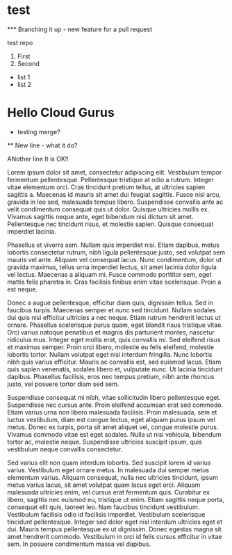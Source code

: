 # test

*** Branching it up - new feature for a pull request

test repo
1. First
2. Second

- list 1
- list 2


# Hello Cloud Gurus


* testing merge?

** New line - what it do?

ANother line It is OK!!

Lorem ipsum dolor sit amet, consectetur adipiscing elit. Vestibulum tempor fermentum pellentesque. Pellentesque tristique at odio a rutrum. Integer vitae elementum orci. Cras tincidunt pretium tellus, at ultricies sapien sagittis a. Maecenas id mauris sit amet dui feugiat sagittis. Fusce nisl arcu, gravida in leo sed, malesuada tempus libero. Suspendisse convallis ante ac velit condimentum consequat quis ut dolor. Quisque ultricies mollis ex. Vivamus sagittis neque ante, eget bibendum nisi dictum sit amet. Pellentesque nec tincidunt risus, et molestie sapien. Quisque consequat imperdiet lacinia.

Phasellus et viverra sem. Nullam quis imperdiet nisi. Etiam dapibus, metus lobortis consectetur rutrum, nibh ligula pellentesque justo, sed volutpat sem mauris vel ante. Aliquam vel consequat lacus. Nunc condimentum, dolor ut gravida maximus, tellus urna imperdiet lectus, sit amet lacinia dolor ligula vel lectus. Maecenas a aliquam mi. Fusce commodo porttitor sem, eget mattis felis pharetra in. Cras facilisis finibus enim vitae scelerisque. Proin a est neque.

Donec a augue pellentesque, efficitur diam quis, dignissim tellus. Sed in faucibus turpis. Maecenas semper et nunc sed tincidunt. Nullam sodales dui quis nisi efficitur ultricies a nec neque. Etiam rutrum hendrerit lectus ut ornare. Phasellus scelerisque purus quam, eget blandit risus tristique vitae. Orci varius natoque penatibus et magnis dis parturient montes, nascetur ridiculus mus. Integer eget mollis erat, quis convallis mi. Sed eleifend risus et maximus semper. Proin orci libero, molestie eu felis eleifend, molestie lobortis tortor. Nullam volutpat eget nisi interdum fringilla. Nunc lobortis nibh quis varius efficitur. Mauris ac convallis est, sed euismod lacus. Etiam quis sapien venenatis, sodales libero et, vulputate nunc. Ut lacinia tincidunt dapibus. Phasellus facilisis, eros nec tempus pretium, nibh ante rhoncus justo, vel posuere tortor diam sed sem.

Suspendisse consequat mi nibh, vitae sollicitudin libero pellentesque eget. Suspendisse nec cursus ante. Proin eleifend accumsan erat sed commodo. Etiam varius urna non libero malesuada facilisis. Proin malesuada, sem et luctus vestibulum, diam est congue lectus, eget aliquam purus ipsum vel metus. Donec ex turpis, porta sit amet aliquet vel, congue molestie purus. Vivamus commodo vitae est eget sodales. Nulla ut nisi vehicula, bibendum tortor ac, molestie neque. Suspendisse ultricies suscipit ipsum, quis vestibulum neque convallis consectetur.

Sed varius elit non quam interdum lobortis. Sed suscipit lorem id varius varius. Vestibulum eget ornare metus. In malesuada dui semper metus elementum varius. Aliquam consequat, nulla nec ultricies tincidunt, ipsum metus varius lacus, sit amet volutpat quam lacus eget orci. Aliquam malesuada ultricies enim, vel cursus erat fermentum quis. Curabitur ex libero, sagittis nec euismod eu, tristique ut enim. Etiam sagittis neque porta, consequat elit quis, laoreet leo. Nam faucibus tincidunt vestibulum. Vestibulum facilisis odio id facilisis imperdiet. Vestibulum scelerisque tincidunt pellentesque. Integer sed dolor eget nisl interdum ultricies eget et dui. Mauris tempus pellentesque ex ut dignissim. Donec egestas magna sit amet hendrerit commodo. Vestibulum in orci id felis cursus efficitur in vitae sem. In posuere condimentum massa vel dapibus.
